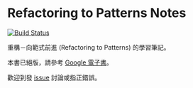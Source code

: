 # Refactoring to Patterns Notes

[![Build Status](https://www.travis-ci.com/aquastripe/refactoring-to-patterns-notes.svg?branch=main)](https://www.travis-ci.com/aquastripe/refactoring-to-patterns-notes)

重構－向範式前進 (Refactoring to Patterns) 的學習筆記。

本書已絕版，請參考 [Google 電子書](https://books.google.com.tw/books/about/Refactoring_to_Patterns.html?id=ebBQAAAAMAAJ)。

歡迎到發 [issue](https://github.com/aquastripe/refactoring-to-patterns-notes/issues) 討論或指正錯誤。

